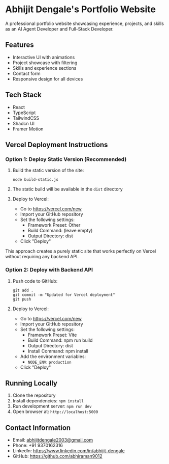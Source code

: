 # Abhijit Dengale's Portfolio Website

A professional portfolio website showcasing experience, projects, and skills as an AI Agent Developer and Full-Stack Developer.

## Features

- Interactive UI with animations
- Project showcase with filtering
- Skills and experience sections
- Contact form
- Responsive design for all devices

## Tech Stack

- React
- TypeScript
- TailwindCSS
- Shadcn UI
- Framer Motion

## Vercel Deployment Instructions

### Option 1: Deploy Static Version (Recommended)

1. Build the static version of the site:
   ```
   node build-static.js
   ```

2. The static build will be available in the `dist` directory

3. Deploy to Vercel:
   - Go to https://vercel.com/new
   - Import your GitHub repository
   - Set the following settings:
     - Framework Preset: Other
     - Build Command: (leave empty)
     - Output Directory: dist
   - Click "Deploy"

This approach creates a purely static site that works perfectly on Vercel without requiring any backend API.

### Option 2: Deploy with Backend API

1. Push code to GitHub:
   ```
   git add .
   git commit -m "Updated for Vercel deployment"
   git push
   ```

2. Deploy to Vercel:
   - Go to https://vercel.com/new
   - Import your GitHub repository
   - Set the following settings:
     - Framework Preset: Vite
     - Build Command: npm run build
     - Output Directory: dist
     - Install Command: npm install
   - Add the environment variables:
     - `NODE_ENV`: `production`
   - Click "Deploy"

## Running Locally

1. Clone the repository
2. Install dependencies: `npm install`
3. Run development server: `npm run dev`
4. Open browser at: `http://localhost:5000`

## Contact Information

- Email: abhijitdengale2003@gmail.com
- Phone: +91 9370162316
- LinkedIn: https://www.linkedin.com/in/abhijit-dengale
- GitHub: https://github.com/abhiraman9012